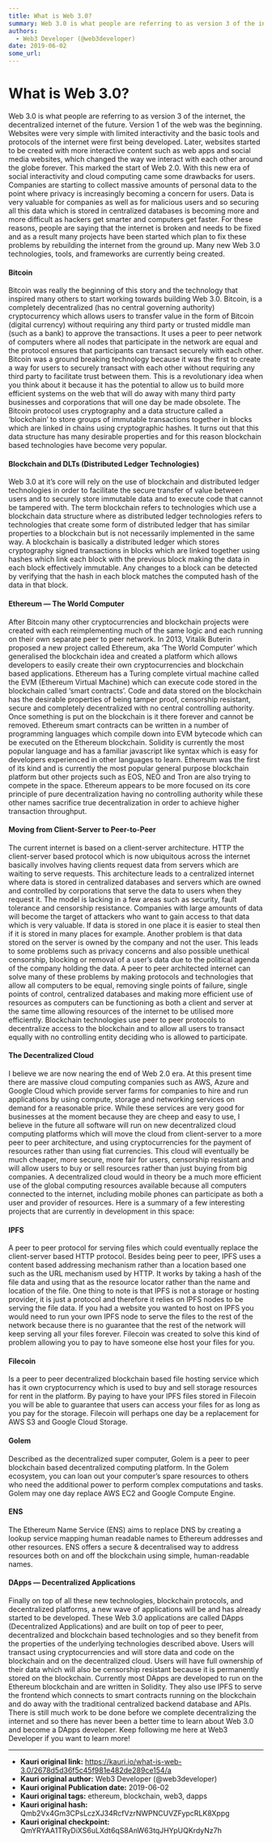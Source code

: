```yaml
---
title: What is Web 3.0?
summary: Web 3.0 is what people are referring to as version 3 of the internet, the decentralized internet of the future. Version 1 of the web was the beginning. Websites were very simple with limited interactivity and the basic tools and protocols of the internet were first being developed. Later, websites started to be created with more interactive content such as web apps and social media websites, which changed the way we interact with each other around the globe forever. This marked the start of Web
authors:
  - Web3 Developer (@web3developer)
date: 2019-06-02
some_url: 
---
```


# What is Web 3.0?


Web 3.0 is what people are referring to as version 3 of the internet, the decentralized internet of the future. Version 1 of the web was the beginning. Websites were very simple with limited interactivity and the basic tools and protocols of the internet were first being developed. Later, websites started to be created with more interactive content such as web apps and social media websites, which changed the way we interact with each other around the globe forever. This marked the start of Web 2.0.
With this new era of social interactivity and cloud computing came some drawbacks for users. Companies are starting to collect massive amounts of personal data to the point where privacy is increasingly becoming a concern for users. Data is very valuable for companies as well as for malicious users and so securing all this data which is stored in centralized databases is becoming more and more difficult as hackers get smarter and computers get faster. For these reasons, people are saying that the internet is broken and needs to be fixed and as a result many projects have been started which plan to fix these problems by rebuilding the internet from the ground up. Many new Web 3.0 technologies, tools, and frameworks are currently being created.

#### Bitcoin
Bitcoin was really the beginning of this story and the technology that inspired many others to start working towards building Web 3.0. Bitcoin, is a completely decentralized (has no central governing authority) cryptocurrency which allows users to transfer value in the form of Bitcoin (digital currency) without requiring any third party or trusted middle man (such as a bank) to approve the transactions. It uses a peer to peer network of computers where all nodes that participate in the network are equal and the protocol ensures that participants can transact securely with each other.
Bitcoin was a ground breaking technology because it was the first to create a way for users to securely transact with each other without requiring any third party to facilitate trust between them. This is a revolutionary idea when you think about it because it has the potential to allow us to build more efficient systems on the web that will do away with many third party businesses and corporations that will one day be made obsolete.
The Bitcoin protocol uses cryptography and a data structure called a ‘blockchain’ to store groups of immutable transactions together in blocks which are linked in chains using cryptographic hashes. It turns out that this data structure has many desirable properties and for this reason blockchain based technologies have become very popular.

#### Blockchain and DLTs (Distributed Ledger Technologies)
Web 3.0 at it’s core will rely on the use of blockchain and distributed ledger technologies in order to facilitate the secure transfer of value between users and to securely store immutable data and to execute code that cannot be tampered with. The term blockchain refers to technologies which use a blockchain data structure where as distributed ledger technologies refers to technologies that create some form of distributed ledger that has similar properties to a blockchain but is not necessarily implemented in the same way.
A blockchain is basically a distributed ledger which stores cryptography signed transactions in blocks which are linked together using hashes which link each block with the previous block making the data in each block effectively immutable. Any changes to a block can be detected by verifying that the hash in each block matches the computed hash of the data in that block.

#### Ethereum — The World Computer
After Bitcoin many other cryptocurrencies and blockchain projects were created with each reimplementing much of the same logic and each running on their own separate peer to peer network. In 2013, Vitalik Buterin proposed a new project called Ethereum, aka ‘The World Computer’ which generalised the blockchain idea and created a platform which allows developers to easily create their own cryptocurrencies and blockchain based applications.
Ethereum has a Turing complete virtual machine called the EVM (Ethereum Virtual Machine) which can execute code stored in the blockchain called ‘smart contracts’. Code and data stored on the blockchain has the desirable properties of being tamper proof, censorship resistant, secure and completely decentralized with no central controlling authority. Once something is put on the blockchain is it there forever and cannot be removed. Ethereum smart contracts can be written in a number of programming languages which compile down into EVM bytecode which can be executed on the Ethereum blockchain. Solidity is currently the most popular language and has a familiar javascript like syntax which is easy for developers experienced in other languages to learn.
Ethereum was the first of its kind and is currently the most popular general purpose blockchain platform but other projects such as EOS, NEO and Tron are also trying to compete in the space. Ethereum appears to be more focused on its core principle of pure decentralization having no controlling authority while these other names sacrifice true decentralization in order to achieve higher transaction throughput.

#### Moving from Client-Server to Peer-to-Peer
The current internet is based on a client-server architecture. HTTP the client-server based protocol which is now ubiquitous across the internet basically involves having clients request data from servers which are waiting to serve requests. This architecture leads to a centralized internet where data is stored in centralized databases and servers which are owned and controlled by corporations that serve the data to users when they request it. The model is lacking in a few areas such as security, fault tolerance and censorship resistance. Companies with large amounts of data will become the target of attackers who want to gain access to that data which is very valuable. If data is stored in one place it is easier to steal then if it is stored in many places for example. Another problem is that data stored on the server is owned by the company and not the user. This leads to some problems such as privacy concerns and also possible unethical censorship, blocking or removal of a user’s data due to the political agenda of the company holding the data.
A peer to peer architected internet can solve many of these problems by making protocols and technologies that allow all computers to be equal, removing single points of failure, single points of control, centralized databases and making more efficient use of resources as computers can be functioning as both a client and server at the same time allowing resources of the internet to be utilised more efficiently. Blockchain technologies use peer to peer protocols to decentralize access to the blockchain and to allow all users to transact equally with no controlling entity deciding who is allowed to participate.

#### The Decentralized Cloud
I believe we are now nearing the end of Web 2.0 era. At this present time there are massive cloud computing companies such as AWS, Azure and Google Cloud which provide server farms for companies to hire and run applications by using compute, storage and networking services on demand for a reasonable price. While these services are very good for businesses at the moment because they are cheep and easy to use, I believe in the future all software will run on new decentralized cloud computing platforms which will move the cloud from client-server to a more peer to peer architecture, and using cryptocurrencies for the payment of resources rather than using fiat currencies. This cloud will eventually be much cheaper, more secure, more fair for users, censorship resistant and will allow users to buy or sell resources rather than just buying from big companies. A decentralized cloud would in theory be a much more efficient use of the global computing resources available because all computers connected to the internet, including mobile phones can participate as both a user and provider of resources. Here is a summary of a few interesting projects that are currently in development in this space:

#### IPFS
A peer to peer protocol for serving files which could eventually replace the client-server based HTTP protocol. Besides being peer to peer, IPFS uses a content based addressing mechanism rather than a location based one such as the URL mechanism used by HTTP. It works by taking a hash of the file data and using that as the resource locator rather than the name and location of the file. One thing to note is that IPFS is not a storage or hosting provider, it is just a protocol and therefore it relies on IPFS nodes to be serving the file data. If you had a website you wanted to host on IPFS you would need to run your own IPFS node to serve the files to the rest of the network because there is no guarantee that the rest of the network will keep serving all your files forever. Filecoin was created to solve this kind of problem allowing you to pay to have someone else host your files for you.

#### Filecoin
Is a peer to peer decentralized blockchain based file hosting service which has it own cryptocurrency which is used to buy and sell storage resources for rent in the platform. By paying to have your IPFS files stored in Filecoin you will be able to guarantee that users can access your files for as long as you pay for the storage. Filecoin will perhaps one day be a replacement for AWS S3 and Google Cloud Storage.

#### Golem
Described as the decentralized super computer, Golem is a peer to peer blockchain based decentralized computing platform. In the Golem ecosystem, you can loan out your computer’s spare resources to others who need the additional power to perform complex computations and tasks. Golem may one day replace AWS EC2 and Google Compute Engine.

#### ENS
The Ethereum Name Service (ENS) aims to replace DNS by creating a lookup service mapping human readable names to Ethereum addresses and other resources. ENS offers a secure & decentralised way to address resources both on and off the blockchain using simple, human-readable names.

#### DApps — Decentralized Applications
Finally on top of all these new technologies, blockchain protocols, and decentralized platforms, a new wave of applications will be and has already started to be developed. These Web 3.0 applications are called DApps (Decentralized Applications) and are built on top of peer to peer, decentralized and blockchain based technologies and so they benefit from the properties of the underlying technologies described above. Users will transact using cryptocurrencies and will store data and code on the blockchain and on the decentralized cloud.
Users will have full ownership of their data which will also be censorship resistant because it is permanently stored on the blockchain. Currently most DApps are developed to run on the Ethereum blockchain and are written in Solidity. They also use IPFS to serve the frontend which connects to smart contracts running on the blockchain and do away with the traditional centralized backend database and APIs. There is still much work to be done before we complete decentralizing the internet and so there has never been a better time to learn about Web 3.0 and become a DApps developer. Keep following me here at Web3 Developer if you want to learn more!



---

- **Kauri original link:** https://kauri.io/what-is-web-3.0/2678d5d36f5c45f981e482de289ce154/a
- **Kauri original author:** Web3 Developer (@web3developer)
- **Kauri original Publication date:** 2019-06-02
- **Kauri original tags:** ethereum, blockchain, web3, dapps
- **Kauri original hash:** Qmb2Vx4Gm3CPsLczXJ34RcfVzrNWPNCUVZFypcRLK8Xppg
- **Kauri original checkpoint:** QmYRYAA1TRyDiXS6uLXdt6qS8AnW63tqJHYpUQKrdyNz7h



